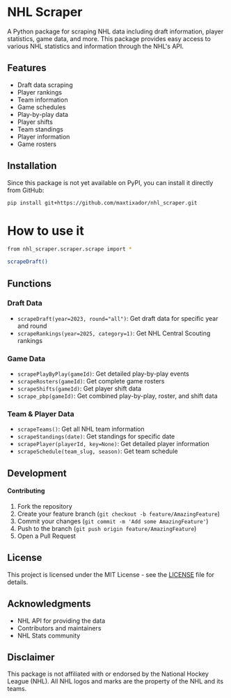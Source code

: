# NHL Scraper

A Python package for scraping NHL data including draft information, player statistics, game data, and more. This package provides easy access to various NHL statistics and information through the NHL's API.

## Features

- Draft data scraping
- Player rankings
- Team information
- Game schedules
- Play-by-play data
- Player shifts
- Team standings
- Player information
- Game rosters

## Installation

Since this package is not yet available on PyPI, you can install it directly from GitHub:
```bash
pip install git+https://github.com/maxtixador/nhl_scraper.git
```

# How to use it
```bash
from nhl_scraper.scraper.scrape import *

scrapeDraft()
```


## Functions

### Draft Data
- `scrapeDraft(year=2023, round="all")`: Get draft data for specific year and round
- `scrapeRankings(year=2025, category=1)`: Get NHL Central Scouting rankings

### Game Data
- `scrapePlayByPlay(gameId)`: Get detailed play-by-play events
- `scrapeRosters(gameId)`: Get complete game rosters
- `scrapeShifts(gameId)`: Get player shift data
- `scrape_pbp(gameId)`: Get combined play-by-play, roster, and shift data

### Team & Player Data
- `scrapeTeams()`: Get all NHL team information
- `scrapeStandings(date)`: Get standings for specific date
- `scrapePlayer(playerId, key=None)`: Get detailed player information
- `scrapeSchedule(team_slug, season)`: Get team schedule

###


## Development

#### Contributing
1. Fork the repository
2. Create your feature branch (`git checkout -b feature/AmazingFeature`)
3. Commit your changes (`git commit -m 'Add some AmazingFeature'`)
4. Push to the branch (`git push origin feature/AmazingFeature`)
5. Open a Pull Request

## License

This project is licensed under the MIT License - see the [LICENSE](LICENSE) file for details.

## Acknowledgments

- NHL API for providing the data
- Contributors and maintainers
- NHL Stats community

## Disclaimer

This package is not affiliated with or endorsed by the National Hockey League (NHL). All NHL logos and marks are the property of the NHL and its teams.
